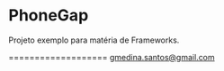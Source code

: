 # PhoneGap

Projeto exemplo para matéria de Frameworks.

===================
gmedina.santos@gmail.com
